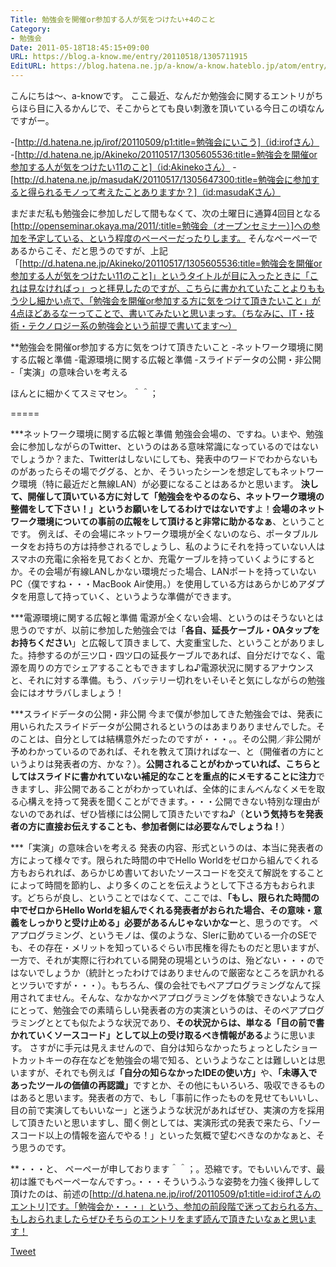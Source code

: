 ```yaml
---
Title: 勉強会を開催or参加する人が気をつけたい+4のこと
Category:
- 勉強会
Date: 2011-05-18T18:45:15+09:00
URL: https://blog.a-know.me/entry/20110518/1305711915
EditURL: https://blog.hatena.ne.jp/a-know/a-know.hateblo.jp/atom/entry/12921228815727979714
---
```



こんにちは〜、a-knowです。
ここ最近、なんだか勉強会に関するエントリがちらほら目に入るかんじで、そこからとても良い刺激を頂いている今日この頃なんですがー。


-[http://d.hatena.ne.jp/irof/20110509/p1:title=勉強会にいこう]（id:irofさん）
-[http://d.hatena.ne.jp/Akineko/20110517/1305605536:title=勉強会を開催or参加する人が気をつけたい11のこと]（id:Akinekoさん）
-[http://d.hatena.ne.jp/masudaK/20110517/1305647300:title=勉強会に参加すると得られるモノって考えたことありますか？]（id:masudaKさん）


まだまだ私も勉強会に参加しだして間もなくて、次の土曜日に通算4回目となる[http://openseminar.okaya.ma/2011/:title=勉強会（オープンセミナー）]への参加を予定している、という程度のペーペーだったりします。
そんなペーペーであるからこそ、だと思うのですが、上記「[http://d.hatena.ne.jp/Akineko/20110517/1305605536:title=勉強会を開催or参加する人が気をつけたい11のこと]」というタイトルが目に入ったときに「これは見なければっ」っと拝見したのですが、こちらに書かれていたことよりももう少し細かい点で、「勉強会を開催or参加する方に気をつけて頂きたいこと」が4点ほどあるなーってことで、書いてみたいと思いまっす。（ちなみに、IT・技術・テクノロジー系の勉強会という前提で書いてます〜）


**勉強会を開催or参加する方に気をつけて頂きたいこと
-ネットワーク環境に関する広報と準備
-電源環境に関する広報と準備
-スライドデータの公開・非公開
-「実演」の意味合いを考える


ほんとに細かくてスミマセン。＾＾；


=====

***ネットワーク環境に関する広報と準備
勉強会会場の、ですね。いまや、勉強会に参加しながらのTwitter、というのはある意味常識になっているのではないでしょうか？また、Twitterはしないにしても、発表中のワードでわからないものがあったらその場でググる、とか、そういったシーンを想定してもネットワーク環境（特に最近だと無線LAN）が必要になることはあるかと思います。
<span class="deco" style="font-weight:bold;">決して、開催して頂いている方に対して「勉強会をやるのなら、ネットワーク環境の整備をして下さい！」というお願いをしてるわけではないです</span>よ！<span class="deco" style="font-weight:bold;">会場のネットワーク環境についての事前の広報をして頂けると非常に助かるなぁ</span>、ということです。
例えば、その会場にネットワーク環境が全くないのなら、ポータブルルータをお持ちの方は持参されるでしょうし、私のようにそれを持っていない人はスマホの充電に余裕を見ておくとか、充電ケーブルを持っていくようにするとか。その会場が有線LANしかない環境だった場合、LANポートを持っていないPC（僕ですね・・・MacBook Air使用。）を使用している方はあらかじめアダプタを用意して持っていく、というような準備ができます。


***電源環境に関する広報と準備
電源が全くない会場、というのはそうないとは思うのですが、以前に参加した勉強会では「<span class="deco" style="font-weight:bold;">各自、延長ケーブル・OAタップをお持ちください</span>」と広報して頂きまして、大変重宝した、ということがありました。持参するのが三ツ口・四ツ口の延長ケーブルであれば、自分だけでなく、電源を周りの方でシェアすることもできますしね♪電源状況に関するアナウンスと、それに対する準備。もう、バッテリー切れをいそいそと気にしながらの勉強会にはオサラバしましょう！


***スライドデータの公開・非公開
今まで僕が参加してきた勉強会では、発表に用いられたスライドデータが公開されるというのはあまりありませんでした。そのことは、自分としては結構意外だったのですが・・・。。その公開／非公開が予めわかっているのであれば、それを教えて頂ければなー、と（開催者の方にというよりは発表者の方、かな？）。<span class="deco" style="font-weight:bold;">公開されることがわかっていれば、こちらとしてはスライドに書かれていない補足的なことを重点的にメモすることに注力</span>できますし、非公開であることがわかっていれば、全体的にまんべんなくメモを取る心構えを持って発表を聞くことができます。・・・公開できない特別な理由がないのであれば、ぜひ皆様には公開して頂きたいですね♪（<span class="deco" style="font-weight:bold;">という気持ちを発表者の方に直接お伝えすることも、参加者側には必要なんでしょうね！</span>）


***「実演」の意味合いを考える
発表の内容、形式というのは、本当に発表者の方によって様々です。限られた時間の中でHello Worldをゼロから組んでくれる方もおられれば、あらかじめ書いておいたソースコードを交えて解説をすることによって時間を節約し、より多くのことを伝えようとして下さる方もおられます。どちらが良し、ということではなくて、ここでは、<span class="deco" style="font-weight:bold;">「もし、限られた時間の中でゼロからHello Worldを組んでくれる発表者がおられた場合、その意味・意義をしっかりと受け止める」必要があるんじゃないかなー</span>と、思うのです。
ペアプログラミング、というモノは、僕のような、SIerに勤めている一介のSEでも、その存在・メリットを知っているぐらい市民権を得たものだと思いますが、一方で、それが実際に行われている開発の現場というのは、殆どない・・・のではないでしょうか（統計とったわけではありませんので厳密なところを訊かれるとツラいですが・・・）。もちろん、僕の会社でもペアプログラミングなんて採用されてません。そんな、なかなかペアプログラミングを体験できないような人にとって、勉強会での素晴らしい発表者の方の実演というのは、そのペアプログラミングととても似たような状況であり、<span class="deco" style="font-weight:bold;">その状況からは、単なる「目の前で書かれていくソースコード」として以上の受け取るべき情報がある</span>ように思います。
さすがに手元は見えませんので、自分は知らなかったちょっとしたショートカットキーの存在などを勉強会の場で知る、というようなことは難しいとは思いますが、それでも例えば<span class="deco" style="font-weight:bold;">「自分の知らなかったIDEの使い方」</span>や、<span class="deco" style="font-weight:bold;">「未導入であったツールの価値の再認識」</span>ですとか、その他にもいろいろ、吸収できるものはあると思います。発表者の方で、もし「事前に作ったものを見せてもいいし、目の前で実演してもいいなー」と迷うような状況があればぜひ、実演の方を採用して頂きたいと思いますし、聞く側としては、実演形式の発表で来たら、「ソースコード以上の情報を盗んでやる！」といった気概で望むべきなのかなぁと、そう思うのです。


**・・・と、
ペーペーが申しております＾＾；。恐縮です。でもいいんです、最初は誰でもペーペーなんですっ。・・・そういうふうな姿勢を力強く後押しして頂けたのは、前述の[http://d.hatena.ne.jp/irof/20110509/p1:title=id:irofさんのエントリ]です。「勉強会か・・・」という、参加の前段階で迷っておられる方、もしおられましたらぜひそちらのエントリをまず読んで頂きたいなぁと思います！


<a href="http://twitter.com/share" class="twitter-share-button" data-count="horizontal" data-via="a_know" data-related="CDiT_info" data-lang="ja">Tweet</a><script type="text/javascript" src="http://platform.twitter.com/widgets.js"></script>

